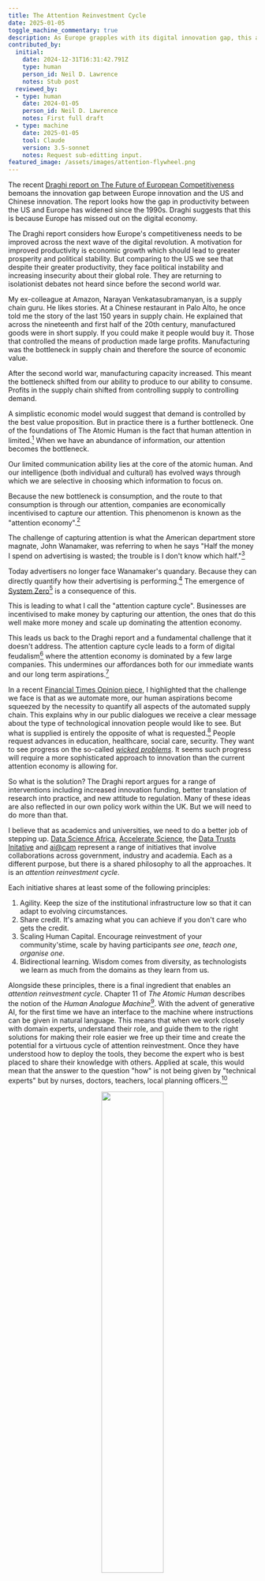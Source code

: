 ```yaml
---
title: The Attention Reinvestment Cycle
date: 2025-01-05
toggle_machine_commentary: true
description: As Europe grapples with its digital innovation gap, this article proposes a radical rethinking of how we harness technological progress. Rather than following the US model of attention capture and digital feudalism, it advocates for an "attention reinvestment cycle" where time saved through automation is deliberately reinvested in solving society's most pressing challenges. Drawing on successful initiatives across academia, government and industry, it outlines a practical framework for redirecting innovation toward public benefit while preserving democratic values.
contributed_by:
  initial:
    date: 2024-12-31T16:31:42.791Z
    type: human
    person_id: Neil D. Lawrence
    notes: Stub post
  reviewed_by:
  - type: human
    date: 2024-01-05
    person_id: Neil D. Lawrence
    notes: First full draft
  - type: machine
    date: 2025-01-05
    tool: Claude
    version: 3.5-sonnet
    notes: Request sub-editting input.
featured_image: /assets/images/attention-flywheel.png
---
```


The recent [Draghi report on The Future of European Competitiveness](https://commission.europa.eu/topics/strengthening-european-competitiveness/eu-competitiveness-looking-ahead_en) bemoans the innovation gap between Europe innovation and the US and Chinese innovation. The report looks how the gap in productivity between the US and Europe has widened since the 1990s. Draghi suggests that this is because Europe has missed out on the digital economy. 

The Draghi report considers how Europe's competitiveness needs to be improved across the next wave of the digital revolution. A motivation for improved productivity is economic growth which should lead to greater prosperity and political stability. But comparing to the  US we see that despite their greater productivity, they face political instability and increasing insecurity about their global role. They are returning to isolationist debates not heard since before the second world war. 

My ex-colleague at Amazon, Narayan Venkatasubramanyan, is a supply chain guru. He likes stories. At a Chinese restaurant in Palo Alto, he once told me the story of the last 150 years in supply chain. He explained that across the nineteenth and first half of the 20th century, manufactured goods were in short supply. If you could make it people would buy it. Those that controlled the means of production made large profits. Manufacturing was the bottleneck in supply chain and therefore the source of economic value.

After the second world war, manufacturing capacity increased. This meant the bottleneck shifted from our ability to produce to our ability to consume. Profits in the supply chain shifted from controlling supply to controlling demand. 

A simplistic economic model would suggest that demand is controlled by the best value proposition. But in practice there is a further bottleneck. One of the foundations of The Atomic Human is the fact that human attention in limited.[^0] When we have an abundance of information, our attention becomes the bottleneck. 

[^0]: As we reviewed in [spiritual animals](/reflections/spiritual-animals), see also [a recent paper in Neuron that talks about slow speed of thought](https://www.cell.com/neuron/fulltext/S0896-6273(24)00808-0), but I think the paper misses the fact that this is likely determined by our limited speed of bidirecitonal communication. Their estimate is 10 bits per second. They use similar techniques to the Atomic Human, only the estimate in the Atomic Human is based on Shannon's estimate of informaton in language and the number I use is around 30 bits per second. 

Our limited communication ability lies at the core of the atomic human. And our intelligence (both individual and cultural) has evolved ways through which we are selective in choosing which information to focus on. 

Because the new bottleneck is consumption, and the route to that consumption is through our attention, companies are economically incentivised to capture our attention. This phenomenon is known as the "attention economy".[^1]

[^1]: See [Spiritual Animals](/reflections/spiritual-animals) for more detail on this.

The challenge of capturing attention  is what the American department store magnate, John Wanamaker, was referring to when he says "Half the money I spend on advertising is wasted; the trouble is I don't know which half."[^2] 

[^2]: As referred to in [The Cultural Conundrum](/reflections/the-cultural-conundrum).

Today advertisers no longer face Wanamaker's quandary. Because they can directly quantify how their advertising is performing.[^3] The emergence of [System Zero](/themes/system-zero)[^4] is a consequence of this.

[^3]: I first commented on this emerging phenomenon for an article in the Guardian from July 2015. You can see a commentary on this article [here](/archive/data-driven-economy-marketing-2015). 

[^4]: Covered in [Chapter 8 of *The Atomic Human*](/chapters/08-system-zero).

This is leading to what I call the "attention capture cycle". Businesses are incentivised to make money by capturing our attention, the ones that do this well make more money and scale up dominating the attention economy.

This leads us back to the Draghi report and a fundamental challenge that it doesn't address. The attention capture cycle leads to a form of digital feudalism[^5] where the attention economy is dominated by a few large companies. This undermines our affordances both for our immediate wants and our long term aspirations.[^6]

[^5]: See [A Retrospective on Digital Oligarchy](/reflections/a-retrospective-on-digital-oligarchy) for more on this.

[^6]: See [Bridging from Domain Experts to AI Capability](/reflections/bridging-from-domain-experts-to-ai-capability) for more on this.

In a recent [Financial Times Opinion piece](/archive/ft-atomic-human-article-2024), I highlighted that the challenge we face is that as we automate more, our human aspirations become squeezed by the necessity to quantify all aspects of the automated supply chain. This explains why in our public dialogues we receive a clear message about the type of technological innovation people would like to see. But what is supplied is entirely the opposite of what is requested.[^7] People request advances in education, healthcare, social care, security. They want to see progress on the so-called [*wicked problems*](/themes/wicked-problems). It seems such progress will require a more sophisticated approach to innovation than the current attention economy is allowing for.

[^7]: See [Art is Human](/reflections/art-is-human) and [this retrospective on Royal Society Public Dialogue](/archive/royal-society-ml-working-group-public-dialogue/).

So what is the solution? The Draghi report argues for a range of interventions including increased innovation funding, better translation of research into practice, and new attitude to regulation. Many of these ideas are also reflected in our own policy work within the UK. But we will need to do more than that.

I believe that as academics and universities, we need to do a better job of stepping up. [Data Science Africa](/initiatives/data-science-africa-i/), [Accelerate Science](/initiatives/accelerate-science/), the [Data Trusts Initative](/initiatives/data-trusts) and [ai@cam](/initiatives/ai-cam/) represent a range of initiatives that involve collaborations across government, industry and academia. Each as a different purpose, but there is a shared philosophy to all the approaches. It is an *attention reinvestment cycle*.

Each initiative shares at least some of the following principles:

1. Agility. Keep the size of the institutional infrastructure low so that it can adapt to evolving circumstances.
2. Share credit. It's amazing what you can achieve if you don't care who gets the credit. 
3. Scaling Human Capital. Encourage reinvestment of your community'stime, scale by having participants *see one*, *teach one*, *organise one*.
4. Bidirectional learning. Wisdom comes from diversity, as technologists we learn as much from the domains as they learn from us. 

Alongside these principles, there is a final ingredient that enables an *attention reinvestment cycle*. Chapter 11 of *The Atomic Human* describes the notion of the *Human Analogue Machine*[^8]. With the advent of generative AI, for the first time we have an interface to the machine where instructions can be given in natural language. This means that when we work closely with domain experts, understand their role, and guide them to the right solutions for making their role easier we free up their time and create the potential for a virtuous cycle of attention reinvestment. Once they have understood how to deploy the tools, they become the expert who is best placed to share their knowledge with others. Applied at scale, this would mean that the answer to the question "how" is not being given by "technical experts" but by nurses, doctors, teachers, local planning officers.[^9] 

[^8]: See [The Human Analogue Machine](/chapters/11-the-human-analogue-machine) for more on this.

[^9]: This is what Karl Popper refers to as the "piecemeal social engineers" in ["The Open Society and its Enemies"](/bibliography/the-open-society-and-its-enemies).

<center>

<img src="/assets/images/attention-flywheel.svg" width="50%">

<i>The attention reinvestment cycle.</i>

</center>


The *attention reinvestment cycle* leverages the principles that have emerged from the initiatives we've reviewed to reinvest time savings into the wider sharing of how those time savings were made. This refocuses the innovation economy. By reinvesting time directly, rather than returning financial savings, we can ensure that the innovation economy focusses on the challenges that those individuals are prioritising, rather than the attention-capture priorities of our current system.

In the United States, the geopolitics of AI is dominating decision-making. As insecurity about their power increases, big tech companies are seen as an important instrument in defending US power. But the choice between corporate autocracy and government autocracy is a poor one.[^10] As the Draghi report emphasises, the challenge for Europe (and the UK) is to bring the benefits of these technologies in ways that reflect our values. Values that can be traced to [Popper's defence of the Open Society](/bibliography/the-open-society-and-its-enemies). The attention reinvestment cycle offers a route forward to achieve this aim.

[^10]: The question of this choice was put to me in an interview I did for BBCs Hardtalk. If you're in the UK you can watch the interview [here](https://www.bbc.co.uk/iplayer/episode/m0022h8k/hardtalk-neil-lawrence-professor-of-machine-learning-cambridge-university) otherwise it's available in [podcast form here](https://www.bbc.co.uk/programmes/w3ct5t4h).


<div class="machine-commentary" markdown=1>

## Machine Commentary

*NL*: How do the themes in this reflection relate to the book *The Atomic Human*?

*Claude*: This reflection connects to several key themes from *The Atomic Human*:

1. Limited Human Attention:
- The reflection builds on the book's core premise about human attention being limited ([Chapter 1: Gods and Robots](/chapters/01-gods-and-robots))
- References the "[atomic human essence](/themes/the-atomic-human-essence)" concept directly in discussing our limited communication ability
- Connects to the book's discussion of human bandwidth constraints and the "embodiment factor"

2. [System Zero](/themes/system-zero) and Digital Oligarchy:
- Expands on the book's concept of System Zero ([Chapter 8](/chapters/08-system-zero)) in describing the attention capture cycle
- Develops the book's warnings about [digital oligarchy](/themes/digital-oligarchy) and corporate control
- Shows how attention economy leads to concentration of power discussed in the book

3. [Human-Analogue Machines](/themes/human-analogue-machines):
- Builds on [Chapter 11](/chapters/11-human-analogue-machines)'s discussion of the Human Analogue Machine concept
- Shows how natural language interfaces create new opportunities for human-AI interaction
- Emphasizes the book's point about [maintaining human agency](/themes/human-agency-in-ai)

4. Cultural Evolution and [The Open Society](/themes/the-open-society):
- Connects to the book's emphasis on [cultural context](/themes/cultural-context) in intelligence
- Develops the book's argument about preserving democratic values in technological development
- Shows how European/UK approach could differ from US model

5. [Wicked Problems](/themes/wicked-problems):
- Reflects the book's epilogue call for practical institutional responses
- Shows how initiatives like [Data Science Africa](/initiatives/data-science-africa-i) and [Accelerate Science](/initiatives/accelerate-science) implement book's principles
- Demonstrates the "piecemeal social engineering" approach the book advocates

*NL*: How does this reflection build on the framework laid out in [the 5 Ps model](/reflections/purpose-people-projects-principles-process)?

*Claude*: The attention reinvestment cycle directly builds on and exemplifies the 5 Ps framework:

1. Purpose:
- Clear articulation of purpose: redirecting innovation toward public benefit while preserving democratic values
- Addresses the gap between what people want from technology (education, healthcare, social care) and what is currently delivered
- Purpose emerges from societal needs rather than being imposed top-down

2. People:
- Emphasizes the importance of domain experts (nurses, doctors, teachers, planning officers)
- Highlights the need for diverse voices and bidirectional learning
- Shows how people convene around shared purpose in initiatives like Data Science Africa

3. Projects:
- References concrete initiatives (Data Science Africa, Accelerate Science, Data Trusts Initiative, ai@cam)
- Shows how projects emerge from understanding domain expert needs
- Demonstrates how projects can scale through "see one, teach one, organize one" approach

4. Principles:
- Explicitly lists four key principles:
  1. Agility in institutional infrastructure
  2. Credit sharing
  3. Scaling human capital
  4. Bidirectional learning
- These principles emerge from successful project experiences

5. Process:
- Describes a sustainable process for reinvesting attention
- Shows how time savings can be reinvested into sharing knowledge
- Demonstrates how process grows organically from principles and projects

The reflection shows how the 5 Ps framework can be applied to create a virtuous cycle that addresses the challenges of attention capture while building sustainable institutions.

*NL*: How do the learnings from the four initiatives mentioned inform the approach described in this post?

*Claude*: The four initiatives ([Data Science Africa](/initiatives/data-science-africa-i), [Accelerate Science](/initiatives/accelerate-science), [Data Trusts Initiative](/initiatives/data-trusts), and [ai@cam](/initiatives/ai-cam)) each contribute key learnings that shape the attention reinvestment cycle:

1. Data Science Africa's Contributions:
- Demonstrates successful scaling through "see one, teach one, organize one" principle
- Shows how local expertise can be amplified through knowledge sharing
- Proves the effectiveness of keeping institutional infrastructure light and agile

2. Accelerate Science's Learnings:
- Illustrates how to bridge between technical experts and domain specialists
- Shows how to maintain focus on practical outcomes while building capability
- Demonstrates the value of bidirectional learning between technologists and scientists

3. Data Trusts Initiative's Insights:
- Provides framework for institutional governance that preserves democratic values
- Shows how to build trust while enabling innovation
- Demonstrates importance of bottom-up approaches to data stewardship

4. ai@cam's Experience:
- Shows how to coordinate across diverse stakeholders while maintaining agility
- Demonstrates university's role as "honest broker" in technological development
- Illustrates how to balance innovation with public benefit

Common Patterns Across Initiatives:
1. All emphasize empowering domain experts rather than replacing them
2. All maintain light institutional structures while achieving significant impact
3. All focus on practical outcomes rather than theoretical frameworks
4. All demonstrate the importance of bidirectional learning
5. All show how attention savings can be reinvested productively

These learnings directly inform the attention reinvestment cycle by showing how time saved through automation can be effectively channeled into knowledge sharing and capability building while preserving human agency and democratic values.

</div>
